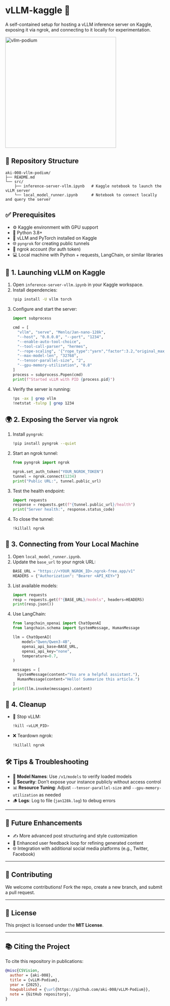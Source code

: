 
# vLLM-kaggle 🚀

A self-contained setup for hosting a vLLM inference server on Kaggle, exposing it via ngrok, and connecting to it locally for experimentation.

<img src='https://github.com/aki-008/vLLM-Podium/blob/main/image/9d1c6b7c-eba8-43b4-8b39-d14af793cef9.jpeg' alt="vllm-podium" width="350">


## 📁 Repository Structure

```
aki-008-vllm-podium/
├── README.md    
└── src/
    ├── inference-server-vllm.ipynb   # Kaggle notebook to launch the vLLM server
    └── local_model_runner.ipynb      # Notebook to connect locally and query the server
```

## ✅ Prerequisites

- ⚙️ Kaggle environment with GPU support  
- 🐍 Python 3.8+  
- 🔧 vLLM and PyTorch installed on Kaggle  
- 🌐 `pyngrok` for creating public tunnels  
- 🔐 ngrok account (for auth token)  
- 💻 Local machine with Python + requests, LangChain, or similar libraries

## 🔧 1. Launching vLLM on Kaggle

1. Open `inference-server-vllm.ipynb` in your Kaggle workspace.  
2. Install dependencies:
   ```bash
   !pip install -U vllm torch
   ```
3. Configure and start the server:
   ```python
   import subprocess

   cmd = [
     "vllm", "serve", "Menlo/Jan-nano-128k",
     "--host", "0.0.0.0", "--port", "1234",
     "--enable-auto-tool-choice",
     "--tool-call-parser", "hermes",
     "--rope-scaling", '{"rope_type":"yarn","factor":3.2,"original_max_position_embeddings":40960}',
     "--max-model-len", "32768",
     "--tensor-parallel-size", "2",
     "--gpu-memory-utilization", "0.8"
   ]
   process = subprocess.Popen(cmd)
   print(f"Started vLLM with PID {process.pid}")
   ```
4. Verify the server is running:
   ```bash
   !ps -ax | grep vllm
   !netstat -tulnp | grep 1234
   ```

## 🌍 2. Exposing the Server via ngrok

1. Install `pyngrok`:
   ```bash
   !pip install pyngrok --quiet
   ```
2. Start an ngrok tunnel:
   ```python
   from pyngrok import ngrok

   ngrok.set_auth_token("YOUR_NGROK_TOKEN")
   tunnel = ngrok.connect(1234)
   print("Public URL:", tunnel.public_url)
   ```
3. Test the health endpoint:
   ```python
   import requests
   response = requests.get(f"{tunnel.public_url}/health")
   print("Server health:", response.status_code)
   ```
4. To close the tunnel:
   ```bash
   !killall ngrok
   ```

## 🔗 3. Connecting from Your Local Machine

1. Open `local_model_runner.ipynb`.  
2. Update the `base_url` to your ngrok URL:
   ```python
   BASE_URL = "https://<YOUR_NGROK_ID>.ngrok-free.app/v1"
   HEADERS = {"Authorization": "Bearer <API_KEY>"}
   ```
3. List available models:
   ```python
   import requests
   resp = requests.get(f"{BASE_URL}/models", headers=HEADERS)
   print(resp.json())
   ```
4. Use LangChain:
   ```python
   from langchain_openai import ChatOpenAI
   from langchain.schema import SystemMessage, HumanMessage

   llm = ChatOpenAI(
       model="Qwen/Qwen3-4B",
       openai_api_base=BASE_URL,
       openai_api_key="none",
       temperature=0.7,
   )

   messages = [
     SystemMessage(content="You are a helpful assistant."),
     HumanMessage(content="Hello! Summarize this article.")
   ]
   print(llm.invoke(messages).content)
   ```

## 🧹 4. Cleanup

- 🛑 Stop vLLM:
  ```bash
  !kill <vLLM_PID>
  ```
- ❌ Teardown ngrok:
  ```bash
  !killall ngrok
  ```

## 🛠️ Tips & Troubleshooting

- 🧠 **Model Names**: Use `/v1/models` to verify loaded models  
- 🔐 **Security**: Don’t expose your instance publicly without access control  
- 📊 **Resource Tuning**: Adjust `--tensor-parallel-size` and `--gpu-memory-utilization` as needed  
- 🪵 **Logs**: Log to file (`jan128k.log`) to debug errors

---

## 📌 Future Enhancements
- ✍️ More advanced post structuring and style customization
- 🔁 Enhanced user feedback loop for refining generated content
- 🌐 Integration with additional social media platforms (e.g., Twitter, Facebook)

---

## 🤝 Contributing
We welcome contributions! Fork the repo, create a new branch, and submit a pull request.

---

## 🪪 License
This project is licensed under the **MIT License**.

---

## 📚 Citing the Project

To cite this repository in publications:

```bibtex
@misc{CSVision,
  author = {aki-008},
  title = {vLLM-Podium},
  year = {2025},
  howpublished = {\url{https://github.com/aki-008/vLLM-Podium}},
  note = {GitHub repository},
}
```
